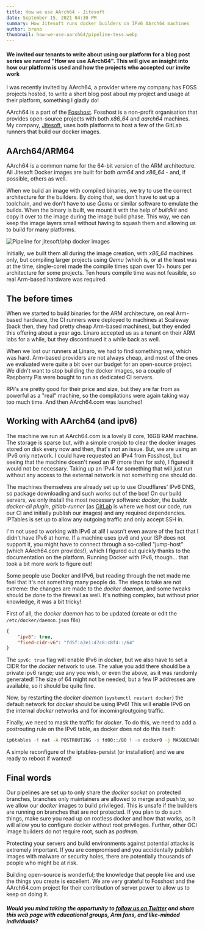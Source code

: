 ```yaml
---
title: How we use AArch64 - Jitesoft
date: September 15, 2021 04:30 PM
summary: How Jitesoft runs docker builders on IPv6 AArch64 machines
author: bruno
thumbnail: how-we-use-aarch64/pipeline-tess.webp
---
```


#### We invited our tenants to write about using our platform for a blog post series we named "How we use AArch64". This will give an insight into how our platform is used and how the projects who accepted our invite work

I was recently invited by AArch64, a provider where my company has FOSS projects hosted, to write a short blog post about my project and usage at their platform, something I gladly do!

AArch64 is a part of the [Fosshost](https://fosshost.org/). Fosshost is a non-profit organisation that provides open-source projects with both *x86_64* and *aarch64* machines. My company, [Jitesoft](https://jitesoft.com/), uses both platforms to host a few of the GitLab runners that build our docker images.

## AArch64/ARM64

AArch64 is a common name for the 64-bit version of the ARM architecture. All Jitesoft Docker images are built for both *arm64* and *x86_64*  - and, if possible, others as well.  

When we build an image with compiled binaries, we try to use the correct architecture for the builders. By doing that, we don't have to set up a toolchain, and we don't have to use *Qemu* or similar software to emulate the builds. When the binary is built, we mount it with the help of *buildkit* and copy it over to the image during the image build phase. This way, we can keep the image layers small without having to squash them and allowing us to build for many platforms.

<img src="../thumbnails/how-we-use-aarch64/pipeline-php.webp" alt="Pipeline for jitesoft/php docker images">

Initially, we built them all during the image creation, with *x86_64* machines only, but compiling larger projects using *Qemu* (which is, or at the least was at the time, single-core) made the compile times span over 10+ hours per architecture for some projects. Ten hours compile time was not feasible, so real Arm-based hardware was required.

## The before times

When we started to build binaries for the ARM architecture, on real Arm-based hardware, the CI runners were deployed to machines at Scaleway (back then, they had pretty cheap Arm-based machines), but they ended this offering about a year ago. Linaro accepted us as a tenant on their ARM labs for a while, but they discontinued it a while back as well.

When we lost our runners at Linaro, we had to find something new, which was hard. Arm-based providers are not always cheap, and most of the ones we evaluated were quite a bit over our budget for an open-source project. We didn't want to stop building the docker images, so a couple of Raspberry Pis were bought to run as dedicated CI servers.

RPi's are pretty good for their price and size, but they are far from as powerful as a "real" machine, so the compilations were again taking way too much time. And then AArch64.com was launched!

## Working with AArch64 (and ipv6)

The machine we run at AArch64.com is a lovely 8 core, 16GB RAM machine. The storage is sparse but, with a simple cronjob to clear the docker images stored on disk every now and then, that's not an issue. But, we are using an IPv6 only network. I could have requested an IPv4 from Fosshost, but seeing that the machine doesn't need an IP (more than for ssh), I figured it would not be necessary. Taking up an IPv4 for something that will just run without any access to the external network is not something one should do.

The machines themselves are already set up to use Cloudflares' IPv6 DNS, so package downloading and such works out of the box! On our build servers, we only install the most necessary software: *docker*, the *buildx docker-cli plugin*, *gitlab-runner* (as [GitLab](https://gitlab.com) is where we host our code, run our CI and initially publish our images) and any required dependencies. IPTables is set up to allow any outgoing traffic and only accept SSH in.

I'm not used to working with IPv6 at all! I wasn't even aware of the fact that I didn't have IPv6 at home. If a machine uses ipv6 and your ISP does not support it, you might have to connect through a so-called "jump-host" (which AArch64.com provides!), which I figured out quickly thanks to the documentation on the platform. Running Docker with IPv6, though... that took a bit more work to figure out!

Some people use Docker and IPv6, but reading through the net made me feel that it's not something many people do. The steps to take are not extreme: the changes are made to the *docker daemon*, and some tweaks should be done to the firewall as well.  It's nothing complex, but without prior knowledge, it was a bit tricky!

First of all, the *docker daemon* has to be updated (create or edit the `/etc/docker/daemon.json` file)

```json
{
    "ipv6": true,
    "fixed-cidr-v6": "fd5f:a3e1:47c8:c8f4::/64"
}
```

The `ipv6: true` flag will enable IPv6 in *docker*, but we also have to set a CIDR for the *docker* network to use. The value you add there should be a private ipv6 range; use any you wish, or even the above, as it was randomly generated! The size of 64 might not be needed, but a few IP addresses are available, so it should be quite fine.

Now, by restarting the *docker daemon* (`systemctl restart docker`) the default network for *docker* should be using IPv6! This will enable IPv6 on the internal *docker* networks and for incoming/outgoing traffic.

Finally, we need to mask the traffic for *docker*. To do this, we need to add a postrouting rule on the IPv6 table, as docker does not do this itself:

```bash
ip6tables -t nat -A POSTROUTING -s fd00::/80 ! -o docker0 -j MASQUERADE
```

A simple reconfigure of the iptables-persist (or installation) and we are ready to reboot if wanted!

## Final words

Our pipelines are set up to only share the *docker socket* on protected branches, branches only maintainers are allowed to merge and push to, so we allow our *docker* images to build privileged. This is unsafe if the builders are running on branches that are not protected. If you plan to do such things, make sure you read up on rootless docker and how that works, as it will allow you to configure docker without root privileges. Further, other OCI image builders do not require root, such as *podman*.

Protecting your servers and build environments against potential attacks is extremely important. If you are compromised and you accidentally publish images with malware or security holes, there are potentially thousands of people who might be at risk.

Building open-source is wonderful; the knowledge that people like and use the things you create is excellent. We are very grateful to Fosshost and the AArch64.com project for their contribution of server power to allow us to keep on doing it.

##### Would you mind taking the opportunity to [follow us on Twitter](https://twitter.com/aarch64org) and share this web page with educational groups, Arm fans, and like-minded individuals?
